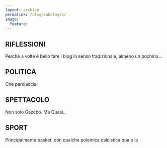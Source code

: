 ```yaml
---
layout: archive
permalink: /blog/xabologia/
image:
  feature:
---
```

<div class="tiles">

<div class="tile">
  <h2 class="post-title"> <i class="fa fa-home"></i> RIFLESSIONI</h2>
  <p class="post-excerpt">Perchè a volte è bello fare i blog in senso tradizionale, almeno un pochino...</p> 
</div><!-- /.tile -->

<div class="tile">
  <h2 class="post-title"><i class="fa fa-exclamation-triangle"></i> POLITICA</h2>
  <p class="post-excerpt">Che parolaccia!</p>
</div><!-- /.tile -->

<div class="tile">
  <h2 class="post-title"><i class="fa fa-phone-square"></i> SPETTACOLO</h2>
  <p class="post-excerpt">Non solo Gazebo. Ma Quasi...</p>
</div><!-- /.tile -->

<div class="tile">
  <h2 class="post-title"><i class="fa fa-creative-commons"></i> SPORT</h2>
  <p class="post-excerpt">Principalmente basket, con qualche polemica calcistica qua e la</p>
</div><!-- /.tile -->

</div><!-- /.tiles -->
